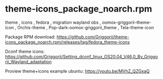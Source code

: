 # theme-icons_package_noarch.rpm
theme , icons , fedora , migration wayland obs , oomox-griggorii-theme-icon , Orchis-theme , Pop-dark-oomox-griggorii_theme , Tela-theme-icon

Package RPM download: https://github.com/Griggorii/theme-icons_package_noarch.rpm/releases/tag/fedora_theme-icons

Dconf theme icons: https://github.com/Griggorii/Setting_dconf_linux_OS20.04_V46.0_By_Griggorii_Wayland_adaptation

Proview theme+icons example ubuntu: https://youtu.be/MVhZ_QZGxaQ
